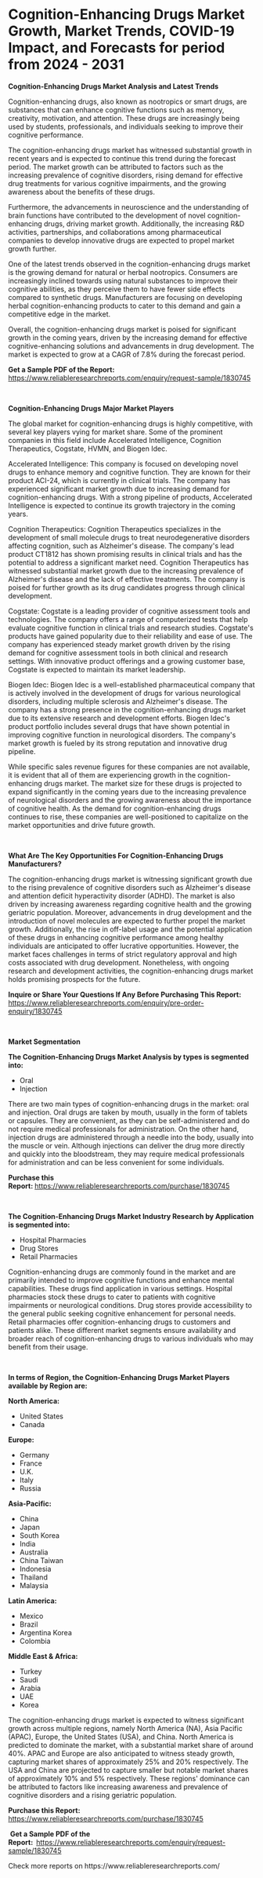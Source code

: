 <p><h1>Cognition-Enhancing Drugs Market Growth, Market Trends, COVID-19 Impact, and Forecasts for period from 2024 - 2031</h1></p><p><strong>Cognition-Enhancing Drugs Market Analysis and Latest Trends</strong></p>
<p><p>Cognition-enhancing drugs, also known as nootropics or smart drugs, are substances that can enhance cognitive functions such as memory, creativity, motivation, and attention. These drugs are increasingly being used by students, professionals, and individuals seeking to improve their cognitive performance.</p><p>The cognition-enhancing drugs market has witnessed substantial growth in recent years and is expected to continue this trend during the forecast period. The market growth can be attributed to factors such as the increasing prevalence of cognitive disorders, rising demand for effective drug treatments for various cognitive impairments, and the growing awareness about the benefits of these drugs.</p><p>Furthermore, the advancements in neuroscience and the understanding of brain functions have contributed to the development of novel cognition-enhancing drugs, driving market growth. Additionally, the increasing R&D activities, partnerships, and collaborations among pharmaceutical companies to develop innovative drugs are expected to propel market growth further.</p><p>One of the latest trends observed in the cognition-enhancing drugs market is the growing demand for natural or herbal nootropics. Consumers are increasingly inclined towards using natural substances to improve their cognitive abilities, as they perceive them to have fewer side effects compared to synthetic drugs. Manufacturers are focusing on developing herbal cognition-enhancing products to cater to this demand and gain a competitive edge in the market.</p><p>Overall, the cognition-enhancing drugs market is poised for significant growth in the coming years, driven by the increasing demand for effective cognitive-enhancing solutions and advancements in drug development. The market is expected to grow at a CAGR of 7.8% during the forecast period.</p></p>
<p><strong>Get a Sample PDF of the Report:&nbsp;</strong> <a href="https://www.reliableresearchreports.com/enquiry/request-sample/1830745">https://www.reliableresearchreports.com/enquiry/request-sample/1830745</a></p>
<p>&nbsp;</p>
<p><strong>Cognition-Enhancing Drugs Major Market Players</strong></p>
<p><p>The global market for cognition-enhancing drugs is highly competitive, with several key players vying for market share. Some of the prominent companies in this field include Accelerated Intelligence, Cognition Therapeutics, Cogstate, HVMN, and Biogen Idec.</p><p>Accelerated Intelligence: This company is focused on developing novel drugs to enhance memory and cognitive function. They are known for their product ACI-24, which is currently in clinical trials. The company has experienced significant market growth due to increasing demand for cognition-enhancing drugs. With a strong pipeline of products, Accelerated Intelligence is expected to continue its growth trajectory in the coming years.</p><p>Cognition Therapeutics: Cognition Therapeutics specializes in the development of small molecule drugs to treat neurodegenerative disorders affecting cognition, such as Alzheimer's disease. The company's lead product CT1812 has shown promising results in clinical trials and has the potential to address a significant market need. Cognition Therapeutics has witnessed substantial market growth due to the increasing prevalence of Alzheimer's disease and the lack of effective treatments. The company is poised for further growth as its drug candidates progress through clinical development.</p><p>Cogstate: Cogstate is a leading provider of cognitive assessment tools and technologies. The company offers a range of computerized tests that help evaluate cognitive function in clinical trials and research studies. Cogstate's products have gained popularity due to their reliability and ease of use. The company has experienced steady market growth driven by the rising demand for cognitive assessment tools in both clinical and research settings. With innovative product offerings and a growing customer base, Cogstate is expected to maintain its market leadership.</p><p>Biogen Idec: Biogen Idec is a well-established pharmaceutical company that is actively involved in the development of drugs for various neurological disorders, including multiple sclerosis and Alzheimer's disease. The company has a strong presence in the cognition-enhancing drugs market due to its extensive research and development efforts. Biogen Idec's product portfolio includes several drugs that have shown potential in improving cognitive function in neurological disorders. The company's market growth is fueled by its strong reputation and innovative drug pipeline.</p><p>While specific sales revenue figures for these companies are not available, it is evident that all of them are experiencing growth in the cognition-enhancing drugs market. The market size for these drugs is projected to expand significantly in the coming years due to the increasing prevalence of neurological disorders and the growing awareness about the importance of cognitive health. As the demand for cognition-enhancing drugs continues to rise, these companies are well-positioned to capitalize on the market opportunities and drive future growth.</p></p>
<p>&nbsp;</p>
<p><strong>What Are The Key Opportunities For Cognition-Enhancing Drugs Manufacturers?</strong></p>
<p><p>The cognition-enhancing drugs market is witnessing significant growth due to the rising prevalence of cognitive disorders such as Alzheimer's disease and attention deficit hyperactivity disorder (ADHD). The market is also driven by increasing awareness regarding cognitive health and the growing geriatric population. Moreover, advancements in drug development and the introduction of novel molecules are expected to further propel the market growth. Additionally, the rise in off-label usage and the potential application of these drugs in enhancing cognitive performance among healthy individuals are anticipated to offer lucrative opportunities. However, the market faces challenges in terms of strict regulatory approval and high costs associated with drug development. Nonetheless, with ongoing research and development activities, the cognition-enhancing drugs market holds promising prospects for the future.</p></p>
<p><strong>Inquire or Share Your Questions If Any Before Purchasing This Report:</strong> <a href="https://www.reliableresearchreports.com/enquiry/pre-order-enquiry/1830745">https://www.reliableresearchreports.com/enquiry/pre-order-enquiry/1830745</a></p>
<p>&nbsp;</p>
<p><strong>Market Segmentation</strong></p>
<p><strong>The Cognition-Enhancing Drugs Market Analysis by types is segmented into:</strong></p>
<p><ul><li>Oral</li><li>Injection</li></ul></p>
<p><p>There are two main types of cognition-enhancing drugs in the market: oral and injection. Oral drugs are taken by mouth, usually in the form of tablets or capsules. They are convenient, as they can be self-administered and do not require medical professionals for administration. On the other hand, injection drugs are administered through a needle into the body, usually into the muscle or vein. Although injections can deliver the drug more directly and quickly into the bloodstream, they may require medical professionals for administration and can be less convenient for some individuals.</p></p>
<p><strong>Purchase this Report:&nbsp;</strong><a href="https://www.reliableresearchreports.com/purchase/1830745">https://www.reliableresearchreports.com/purchase/1830745</a></p>
<p>&nbsp;</p>
<p><strong>The Cognition-Enhancing Drugs Market Industry Research by Application is segmented into:</strong></p>
<p><ul><li>Hospital Pharmacies</li><li>Drug Stores</li><li>Retail Pharmacies</li></ul></p>
<p><p>Cognition-enhancing drugs are commonly found in the market and are primarily intended to improve cognitive functions and enhance mental capabilities. These drugs find application in various settings. Hospital pharmacies stock these drugs to cater to patients with cognitive impairments or neurological conditions. Drug stores provide accessibility to the general public seeking cognitive enhancement for personal needs. Retail pharmacies offer cognition-enhancing drugs to customers and patients alike. These different market segments ensure availability and broader reach of cognition-enhancing drugs to various individuals who may benefit from their usage.</p></p>
<p>&nbsp;</p>
<p><strong>In terms of Region, the Cognition-Enhancing Drugs Market Players available by Region are:</strong></p>
<p>
    <p> <strong> North America: </strong>
        <ul>
            <li>United States</li>
            <li>Canada</li>
        </ul>
        </p> 
    <p> <strong> Europe: </strong>
        <ul>
            <li>Germany</li>
            <li>France</li>
            <li>U.K.</li>
            <li>Italy</li>
            <li>Russia</li>
        </ul>
        </p> 
    <p> <strong> Asia-Pacific: </strong>
        <ul>
            <li>China</li>
            <li>Japan</li>
            <li>South Korea</li>
            <li>India</li>
            <li>Australia</li>
            <li>China Taiwan</li>
            <li>Indonesia</li>
            <li>Thailand</li>
            <li>Malaysia</li>
        </ul>
        </p> 
    <p> <strong> Latin America: </strong>
        <ul>
            <li>Mexico</li>
            <li>Brazil</li>
            <li>Argentina Korea</li>
            <li>Colombia</li>
        </ul>
        </p> 
    <p> <strong> Middle East & Africa: </strong>
        <ul>
            <li>Turkey</li>
            <li>Saudi</li>
            <li>Arabia</li>
            <li>UAE</li>
            <li>Korea</li>
        </ul>
    </p>
    </p>
<p><p>The cognition-enhancing drugs market is expected to witness significant growth across multiple regions, namely North America (NA), Asia Pacific (APAC), Europe, the United States (USA), and China. North America is predicted to dominate the market, with a substantial market share of around 40%. APAC and Europe are also anticipated to witness steady growth, capturing market shares of approximately 25% and 20% respectively. The USA and China are projected to capture smaller but notable market shares of approximately 10% and 5% respectively. These regions' dominance can be attributed to factors like increasing awareness and prevalence of cognitive disorders and a rising geriatric population.</p></p>
<p><strong>Purchase this Report: </strong><a href="https://www.reliableresearchreports.com/purchase/1830745">https://www.reliableresearchreports.com/purchase/1830745</a></p>
<p>&nbsp;<strong>Get a Sample PDF of the Report:&nbsp;&nbsp;</strong><a href="https://www.reliableresearchreports.com/enquiry/request-sample/1830745">https://www.reliableresearchreports.com/enquiry/request-sample/1830745</a></p>
<p><strong></strong></p>
<p>Check more reports on https://www.reliableresearchreports.com/</p>